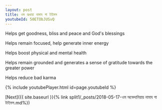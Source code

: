 ```yaml
---
layout: post
title: ওম ভ্রূধায়া নামায গা টাইমস
youtubeId: 50ETObJUSvQ
---
```

 
 
Helps get goodness, bliss and peace and God's blessings
 
Helps remain focused, help generate inner energy 
 
Helps boost physical and mental health 
 
Helps remain grounded and generates a sense of gratitude towards the greater power 
 
Helps reduce bad karma
 
 
 
 


{% include youtubePlayer.html id=page.youtubeId %}
 
[Next]({{ site.baseurl }}{% link  split1/_posts/2018-05-17-ওম অভেদানিয়ায় নামায গা টাইমস.md%})
 
